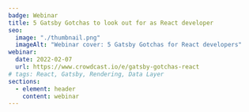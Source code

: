 ```yaml
---
badge: Webinar
title: 5 Gatsby Gotchas to look out for as React developer
seo:
  image: "./thumbnail.png"
  imageAlt: "Webinar cover: 5 Gatsby Gotchas for React developers"
webinar:
  date: 2022-02-07
  url: https://www.crowdcast.io/e/gatsby-gotchas-react
# tags: React, Gatsby, Rendering, Data Layer
sections:
  - element: header
    content: webinar
---
```

